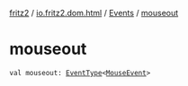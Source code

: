 [fritz2](../../index.md) / [io.fritz2.dom.html](../index.md) / [Events](index.md) / [mouseout](./mouseout.md)

# mouseout

`val mouseout: `[`EventType`](../-event-type/index.md)`<`[`MouseEvent`](https://kotlinlang.org/api/latest/jvm/stdlib/org.w3c.dom.events/-mouse-event/index.html)`>`